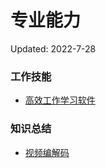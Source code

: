# 专业能力
Updated: 2022-7-28

### 工作技能
+ [高效工作学习软件](/TechnicalKnowledge/1_EfficientTools.md)

### 知识总结
+ [视频编解码](/WorkingSkills/1_VideoCoding.md)


